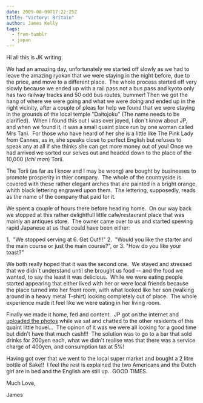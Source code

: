 ```yaml
---
date: 2009-08-09T17:22:25Z
title: "Victory: Britain"
author: James Kelly
tags:
  - from-tumblr
  - japan
---
```


Hi all this is JK writing.

We had an amazing day, unfortunately we started off slowly as we had to leave the amazing ryokan that we were staying in the night before, due to the price, and move to a different place.  The whole process started off very slowly because we ended up with a rail pass not a bus pass and kyoto only has two railway tracks and 50 odd bus routes, bummer! Then we got the hang of where we were going and what we were doing and ended up in the right vicinity, after a couple of pleas for help we found that we were staying in the grounds of the local temple "Daitojoku" (The name needs to be clarified).  When I found this out I was over joyed, I don`t know about JP, and when we found it, it was a small quaint place run by one woman called Mrs Tani.  For those who have heard of her she is a little like The Pink Lady from Cannes, as in, she speaks close to perfect English but refuses to speak any at all if she thinks she can get more money out of you! Once we had arrived we sorted our selves out and headed down to the place of the 10,000 (_Ichi man_) Torii.

The Torii (as far as I know and I may be wrong) are bought by businesses to promote prosperity in thier company.  The whole of the countryside is covered with these rather elegant arches that are painted in a bright orange, whith black lettering engraved upon them.  The lettering, supposedly, reads as the name of the company that paid for it.

We spent a couple of hours there before heading home.  On our way back we stopped at this rather delightfull little cafe/restaurant place that was mainly an antiques store.  The owner came over to us and started spewing rapid Japanese at us that could have been either:

1.  "We stopped serving at 6. Get Out!!!"
2.  "Would you like the starter and the main course or just the main course?", or
3. "How do you like your toast?"

We both really hoped that it was the second one.  We stayed and stressed that we didn`t understand until she brought us food -- and the food we wanted, to say the least it was delicious.  While we were eating people started appearing that either lived with her or were local friends because the place turned into her front room, with what looked like her son (walking around in a heavy metal T-shirt) looking completely out of place.  The whole experience made it feel like we were eating in her living room.

Finally we made it home, fed and content.  JP got on the internet and [uploaded the photos](http://flickr.com/photos/jphastings) while we sat and chatted to the other residents of this quaint little hovel...  The opinon of it was we were all looking for a good time but didn't have that much cash!!!  The solution was to go to a bar that sold drinks for 200yen each, what we didn't realise was that there was a service charge of 400yen, and consumption tax at 5%!

Having got over that we went to the local super market and bought a 2 litre bottle of Sake!!  I feel the rest is explained the two Americans and the Dutch girl are in bed and the English are still up.  GOOD TIMES.

Much Love,

James
